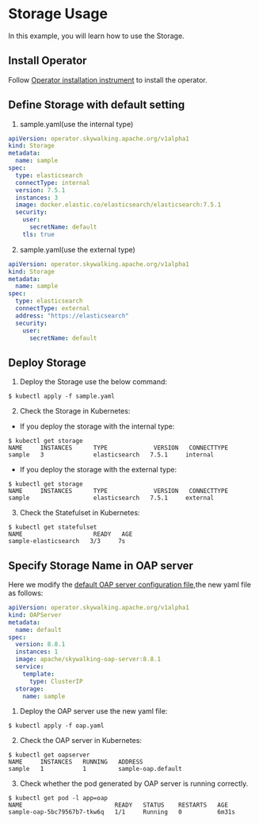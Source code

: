 # Storage Usage

In this example, you will learn how to use the Storage.

## Install Operator

Follow [Operator installation instrument](../../README.md#operator) to install the operator.

## Define Storage with default setting

1. sample.yaml(use the internal type)
```yaml
apiVersion: operator.skywalking.apache.org/v1alpha1
kind: Storage
metadata:
  name: sample
spec:
  type: elasticsearch
  connectType: internal
  version: 7.5.1
  instances: 3
  image: docker.elastic.co/elasticsearch/elasticsearch:7.5.1
  security:
    user:
      secretName: default
    tls: true
```
2. sample.yaml(use the external type)
```yaml
apiVersion: operator.skywalking.apache.org/v1alpha1
kind: Storage
metadata:
  name: sample
spec:
  type: elasticsearch
  connectType: external
  address: "https://elasticsearch"
  security:
    user:
      secretName: default
```

## Deploy Storage

1. Deploy the Storage use the below command:

```shell
$ kubectl apply -f sample.yaml 
```

2. Check the Storage in Kubernetes:

* If you deploy the storage with the internal type:

```shell
$ kubectl get storage
NAME     INSTANCES      TYPE             VERSION   CONNECTTYPE
sample   3              elasticsearch   7.5.1     internal
```

* If you deploy the storage with the external type:

```shell
$ kubectl get storage
NAME     INSTANCES      TYPE             VERSION   CONNECTTYPE
sample                  elasticsearch   7.5.1     external
```

3. Check the Statefulset in Kubernetes:

```shell
$ kubectl get statefulset   
NAME                    READY   AGE
sample-elasticsearch   3/3     7s
```

## Specify Storage Name in OAP server

Here we modify the [default OAP server configuration file](../../operator/config/samples/default.yaml),the new yaml file as follows:

```yaml
apiVersion: operator.skywalking.apache.org/v1alpha1
kind: OAPServer
metadata:
  name: default
spec:
  version: 8.8.1
  instances: 1
  image: apache/skywalking-oap-server:8.8.1
  service:
    template:
      type: ClusterIP
  storage:
    name: sample
```

1. Deploy the OAP server use the new yaml file:

```shell
$ kubectl apply -f oap.yaml 
```

2. Check the OAP server in Kubernetes:

```shell
$ kubectl get oapserver 
NAME     INSTANCES   RUNNING   ADDRESS
sample   1           1         sample-oap.default
```

3. Check whether the pod generated by OAP server is running correctly. 

```shell
$ kubectl get pod -l app=oap
NAME                          READY   STATUS    RESTARTS   AGE
sample-oap-5bc79567b7-tkw6q   1/1     Running   0          6m31s
```
